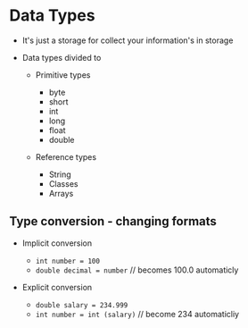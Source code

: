 # Data Types

- It's just a storage for collect your information's in storage

- Data types divided to

  - Primitive types

    - byte
    - short
    - int
    - long
    - float
    - double

  - Reference types
    - String
    - Classes
    - Arrays

## Type conversion - changing formats

- Implicit conversion

  - `int number = 100`
  - `double decimal = number` // becomes 100.0 automaticly

- Explicit conversion

  - `double salary = 234.999`
  - `int number = int (salary)` // become 234 automaticliy
